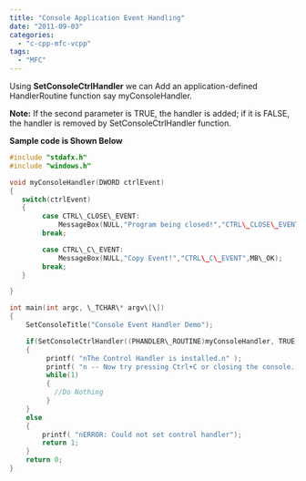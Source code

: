 ```yaml
---
title: "Console Application Event Handling"
date: "2011-09-03"
categories: 
  - "c-cpp-mfc-vcpp"
tags: 
  - "MFC"
---
```


Using **SetConsoleCtrlHandler** we can Add an application-defined HandlerRoutine function say myConsoleHandler.

**Note:** If the second parameter is TRUE, the handler is added; if it is FALSE, the handler is removed by SetConsoleCtrlHandler function.

**Sample code is Shown Below**

```c
#include "stdafx.h"
#include "windows.h"

void myConsoleHandler(DWORD ctrlEvent)
{
   switch(ctrlEvent)
   {
        case CTRL\_CLOSE\_EVENT:
            MessageBox(NULL,"Program being closed!","CTRL\_CLOSE\_EVENT",MB\_OK);
        break;

        case CTRL\_C\_EVENT:
            MessageBox(NULL,"Copy Event!","CTRL\_C\_EVENT",MB\_OK);
        break;
   }

}

int main(int argc, \_TCHAR\* argv\[\])
{
    SetConsoleTitle("Console Event Handler Demo");

    if(SetConsoleCtrlHandler((PHANDLER\_ROUTINE)myConsoleHandler, TRUE))
    {
         printf( "nThe Control Handler is installed.n" );
         printf( "n -- Now try pressing Ctrl+C or closing the console..." );
         while(1)
         {
           //Do Nothing
         }
    }
    else
    {
        printf( "nERROR: Could not set control handler");
        return 1;
    }
    return 0;
}
```
